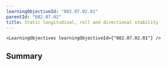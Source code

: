 ```yaml
---
learningObjectiveId: "082.07.02.01"
parentId: "082.07.02"
title: Static longitudinal, roll and directional stability
---
```


```tsx eval
<LearningObjectives learningObjectiveId={"082.07.02.01"} />
```

## Summary
